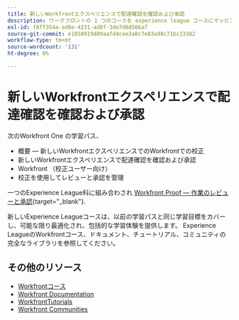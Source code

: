 ```yaml
---
title: 新しいWorkfrontエクスペリエンスで配達確認を確認および承認
description: ワークフロントの 1 つのコースを experience league コースにマッピング
exl-id: f8ff354a-ad8e-4231-ad8f-3de7d6d506a7
source-git-commit: e1850919d89aafd4cee3a0c7e83a98c71bc33382
workflow-type: tm+mt
source-wordcount: '131'
ht-degree: 0%

---
```


# 新しいWorkfrontエクスペリエンスで配達確認を確認および承認

次のWorkfront One の学習パス、

* 概要 — 新しいWorkfrontエクスペリエンスでのWorkfrontでの校正
* 新しいWorkfrontエクスペリエンスで配達確認を確認および承認
* Workfront （校正ユーザー向け）
* 校正を使用してレビューと承認を管理

一つのExperience League科に組み合わされ [Workfront Proof — 作業のレビューと承認](https://experienceleague.adobe.com/?recommended=Workfront-L-1-2022.1.proof){target="_blank"}.

新しいExperience Leagueコースは、以前の学習パスと同じ学習目標をカバーし、可能な限り最適化され、包括的な学習体験を提供します。  Experience LeagueのWorkfrontコース、ドキュメント、チュートリアル、コミュニティの完全なライブラリを参照してください。

## その他のリソース

* [Workfrontコース](https://experienceleague.adobe.com/?lang=en&amp;Solution=Workfront#courses)
* [Workfront Documentation](https://experienceleague.adobe.com/docs/workfront.html)
* [WorkfrontTutorials](https://experienceleague.adobe.com/docs/workfront-learn/tutorials-workfront/home.html)
* [Workfront Communities](https://experienceleaguecommunities.adobe.com/t5/workfront/ct-p/workfront)
